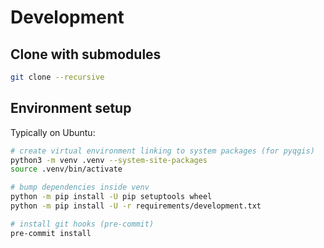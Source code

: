 # Development

## Clone with submodules

```sh
git clone --recursive
```

## Environment setup

Typically on Ubuntu:

```bash
# create virtual environment linking to system packages (for pyqgis)
python3 -m venv .venv --system-site-packages
source .venv/bin/activate

# bump dependencies inside venv
python -m pip install -U pip setuptools wheel
python -m pip install -U -r requirements/development.txt

# install git hooks (pre-commit)
pre-commit install
```
